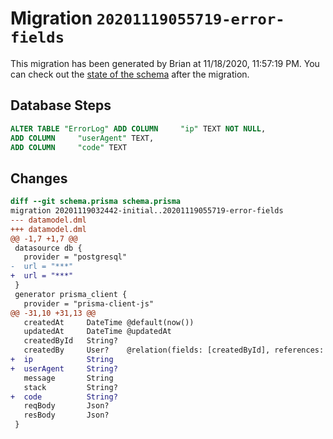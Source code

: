 # Migration `20201119055719-error-fields`

This migration has been generated by Brian at 11/18/2020, 11:57:19 PM.
You can check out the [state of the schema](./schema.prisma) after the migration.

## Database Steps

```sql
ALTER TABLE "ErrorLog" ADD COLUMN     "ip" TEXT NOT NULL,
ADD COLUMN     "userAgent" TEXT,
ADD COLUMN     "code" TEXT
```

## Changes

```diff
diff --git schema.prisma schema.prisma
migration 20201119032442-initial..20201119055719-error-fields
--- datamodel.dml
+++ datamodel.dml
@@ -1,7 +1,7 @@
 datasource db {
   provider = "postgresql"
-  url = "***"
+  url = "***"
 }
 generator prisma_client {
   provider = "prisma-client-js"
@@ -31,10 +31,13 @@
   createdAt     DateTime @default(now())
   updatedAt     DateTime @updatedAt
   createdById   String?
   createdBy     User?    @relation(fields: [createdById], references: [id])
+  ip            String
+  userAgent     String?
   message       String
   stack         String?
+  code          String?
   reqBody       Json?
   resBody       Json?
 }
```


